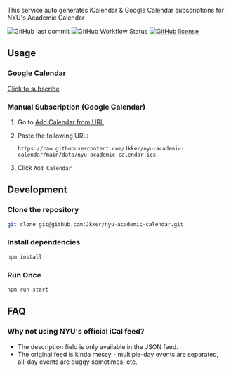 This service auto generates iCalendar & Google Calendar subscriptions for NYU's Academic Calendar


<div>
<img alt="GitHub last commit" src="https://img.shields.io/github/last-commit/Jkker/nyu-academic-calendar?label=last%20update&style=flat-square">
<img alt="GitHub Workflow Status" src="https://img.shields.io/github/workflow/status/Jkker/nyu-academic-calendar/Node.js%20CI?style=flat-square">
<a href="https://github.com/Jkker/nyu-academic-calendar/blob/main/LICENSE"><img alt="GitHub license" src="https://img.shields.io/github/license/Jkker/nyu-academic-calendar?style=flat-square"></a>
</div>

## Usage

### Google Calendar

<a href="https://calendar.google.com/calendar/render?cid=sktp959jhf7jdo1vc4v40mpo7r4jqckd@import.calendar.google.com" target="_blank" rel="noreferrer noopener">Click to subscribe</a>


### Manual Subscription (Google Calendar)

1. Go to <a href="https://calendar.google.com/calendar/r/settings/addbyurl" target="_blank" rel="noreferrer noopener">Add Calendar from URL</a>
2. Paste the following URL:

   ```text
   https://raw.githubusercontent.com/Jkker/nyu-academic-calendar/main/data/nyu-academic-calendar.ics
   ```

3. Click `Add Calendar`

## Development

### Clone the repository

```bash
git clone git@github.com:Jkker/nyu-academic-calendar.git
```

### Install dependencies

```bash
npm install
```

### Run Once

```bash
npm run start
```

## FAQ

### Why not using NYU's official iCal feed?

- The description field is only available in the JSON feed.
- The original feed is kinda messy - multiple-day events are separated, all-day events are buggy sometimes, etc.